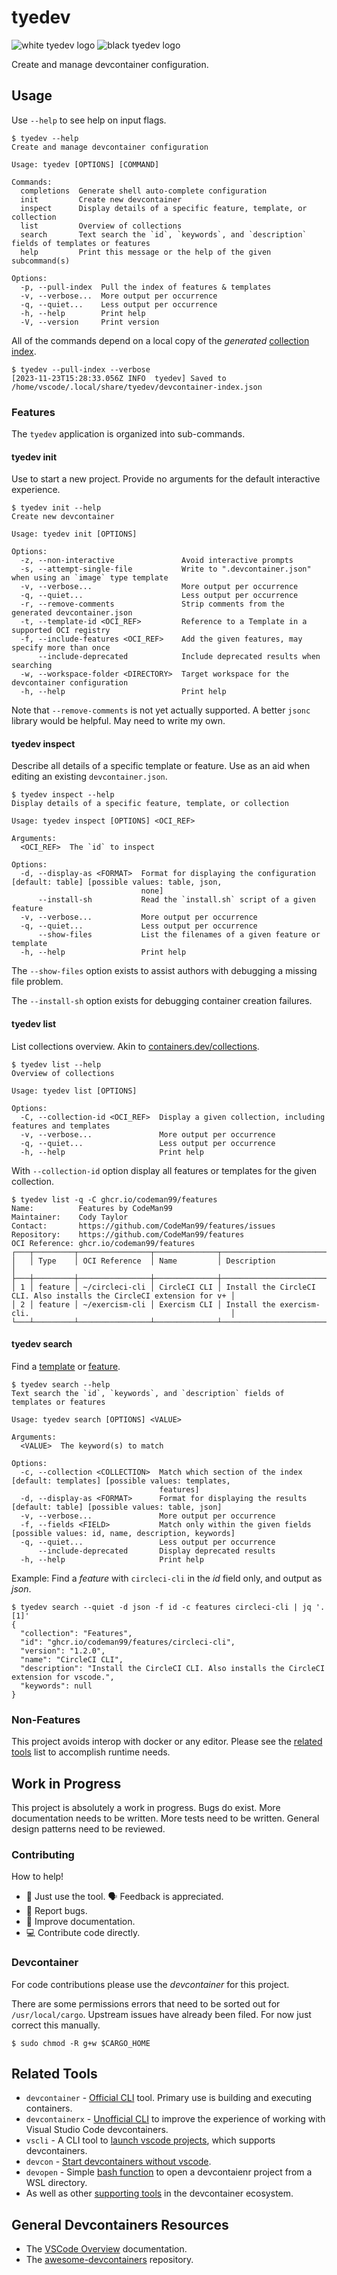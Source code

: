 # tyedev

![white tyedev logo](./static/tyedev-white.png#gh-dark-mode-only)
![black tyedev logo](./static/tyedev-black.png#gh-light-mode-only)

Create and manage devcontainer configuration.

## Usage

Use `--help` to see help on input flags.

```shell
$ tyedev --help
Create and manage devcontainer configuration

Usage: tyedev [OPTIONS] [COMMAND]

Commands:
  completions  Generate shell auto-complete configuration
  init         Create new devcontainer
  inspect      Display details of a specific feature, template, or collection
  list         Overview of collections
  search       Text search the `id`, `keywords`, and `description` fields of templates or features
  help         Print this message or the help of the given subcommand(s)

Options:
  -p, --pull-index  Pull the index of features & templates
  -v, --verbose...  More output per occurrence
  -q, --quiet...    Less output per occurrence
  -h, --help        Print help
  -V, --version     Print version
```

All of the commands depend on a local copy of the _generated_ [collection index](https://github.com/devcontainers/devcontainers.github.io/blob/gh-pages/_data/collection-index.yml).

```shell
$ tyedev --pull-index --verbose
[2023-11-23T15:28:33.056Z INFO  tyedev] Saved to /home/vscode/.local/share/tyedev/devcontainer-index.json
```

### Features

The `tyedev` application is organized into sub-commands.

#### tyedev init

Use to start a new project. Provide no arguments for the default interactive experience.

```shell
$ tyedev init --help
Create new devcontainer

Usage: tyedev init [OPTIONS]

Options:
  -z, --non-interactive               Avoid interactive prompts
  -s, --attempt-single-file           Write to ".devcontainer.json" when using an `image` type template
  -v, --verbose...                    More output per occurrence
  -q, --quiet...                      Less output per occurrence
  -r, --remove-comments               Strip comments from the generated devcontainer.json
  -t, --template-id <OCI_REF>         Reference to a Template in a supported OCI registry
  -f, --include-features <OCI_REF>    Add the given features, may specify more than once
      --include-deprecated            Include deprecated results when searching
  -w, --workspace-folder <DIRECTORY>  Target workspace for the devcontainer configuration
  -h, --help                          Print help
```

Note that `--remove-comments` is not yet actually supported. A better `jsonc` library would be helpful. May need to write my own.

#### tyedev inspect

Describe all details of a specific template or feature. Use as an aid when editing an existing `devcontainer.json`.

```shell
$ tyedev inspect --help
Display details of a specific feature, template, or collection

Usage: tyedev inspect [OPTIONS] <OCI_REF>

Arguments:
  <OCI_REF>  The `id` to inspect

Options:
  -d, --display-as <FORMAT>  Format for displaying the configuration [default: table] [possible values: table, json,
                             none]
      --install-sh           Read the `install.sh` script of a given feature
  -v, --verbose...           More output per occurrence
  -q, --quiet...             Less output per occurrence
      --show-files           List the filenames of a given feature or template
  -h, --help                 Print help
```

The `--show-files` option exists to assist authors with debugging a missing file problem.

The `--install-sh` option exists for debugging container creation failures.

#### tyedev list

List collections overview. Akin to [containers.dev/collections](https://containers.dev/collections).

```shell
$ tyedev list --help
Overview of collections

Usage: tyedev list [OPTIONS]

Options:
  -C, --collection-id <OCI_REF>  Display a given collection, including features and templates
  -v, --verbose...               More output per occurrence
  -q, --quiet...                 Less output per occurrence
  -h, --help                     Print help
```

With `--collection-id` option display all features or templates for the given collection.

```shell
$ tyedev list -q -C ghcr.io/codeman99/features
Name:          Features by CodeMan99
Maintainer:    Cody Taylor
Contact:       https://github.com/CodeMan99/features/issues
Repository:    https://github.com/CodeMan99/features
OCI Reference: ghcr.io/codeman99/features
┌───┬─────────┬────────────────┬──────────────┬───────────────────────────────────────────────────────────────────────┐
│   │ Type    │ OCI Reference  │ Name         │ Description                                                           │
├───┼─────────┼────────────────┼──────────────┼───────────────────────────────────────────────────────────────────────┤
│ 1 │ feature │ ~/circleci-cli │ CircleCI CLI │ Install the CircleCI CLI. Also installs the CircleCI extension for v+ │
│ 2 │ feature │ ~/exercism-cli │ Exercism CLI │ Install the exercism-cli.                                             │
└───┴─────────┴────────────────┴──────────────┴───────────────────────────────────────────────────────────────────────┘
```

#### tyedev search

Find a [template](https://containers.dev/templates) or [feature](https://containers.dev/features).

```shell
$ tyedev search --help
Text search the `id`, `keywords`, and `description` fields of templates or features

Usage: tyedev search [OPTIONS] <VALUE>

Arguments:
  <VALUE>  The keyword(s) to match

Options:
  -c, --collection <COLLECTION>  Match which section of the index [default: templates] [possible values: templates,
                                 features]
  -d, --display-as <FORMAT>      Format for displaying the results [default: table] [possible values: table, json]
  -v, --verbose...               More output per occurrence
  -f, --fields <FIELD>           Match only within the given fields [possible values: id, name, description, keywords]
  -q, --quiet...                 Less output per occurrence
      --include-deprecated       Display deprecated results
  -h, --help                     Print help
```

Example: Find a _feature_ with `circleci-cli` in the _id_ field only, and output as _json_.

```shell
$ tyedev search --quiet -d json -f id -c features circleci-cli | jq '.[1]'
{
  "collection": "Features",
  "id": "ghcr.io/codeman99/features/circleci-cli",
  "version": "1.2.0",
  "name": "CircleCI CLI",
  "description": "Install the CircleCI CLI. Also installs the CircleCI extension for vscode.",
  "keywords": null
}
```

### Non-Features

This project avoids interop with docker or any editor. Please see the [related tools](#related-tools) list to accomplish runtime needs.

## Work in Progress

This project is absolutely a work in progress. Bugs do exist. More documentation needs to be written. More tests need to be written. General design patterns need to be reviewed.

### Contributing

How to help!

- :wrench: Just use the tool. :speaking_head: Feedback is appreciated.
- :bug: Report bugs.
- :book: Improve documentation.
- :computer: Contribute code directly.

### Devcontainer

For code contributions please use the _devcontainer_ for this project.

There are some permissions errors that need to be sorted out for `/usr/local/cargo`. Upstream issues have already been filed. For now just correct this manually.

```shell
$ sudo chmod -R g+w $CARGO_HOME
```

## Related Tools

- `devcontainer` - [Official CLI](https://github.com/devcontainers/cli) tool. Primary use is building and executing containers.
- `devcontainerx` - [Unofficial CLI](https://github.com/stuartleeks/devcontainer-cli) to improve the experience of working with Visual Studio Code devcontainers.
- `vscli` - A CLI tool to [launch vscode projects](https://github.com/michidk/vscli), which supports devcontainers.
- `devcon` - [Start devcontainers without vscode](https://github.com/guitsaru/devcon).
- `devopen` - Simple [bash function](https://gist.github.com/CodeMan99/852d8539bd35a347a48d4a6119ff70e7) to open a devcontaienr project from a WSL directory.
- As well as other [supporting tools](https://containers.dev/supporting) in the devcontainer ecosystem.

## General Devcontainers Resources

- The [VSCode Overview](https://code.visualstudio.com/docs/devcontainers/containers) documentation.
- The [awesome-devcontainers](https://github.com/manekinekko/awesome-devcontainers) repository.
